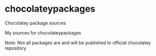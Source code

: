 # chocolateypackages
Chocolatey package sources

My sources for chocolateypackages

Note: Not all packages are and will be published to official chocolatey repository
